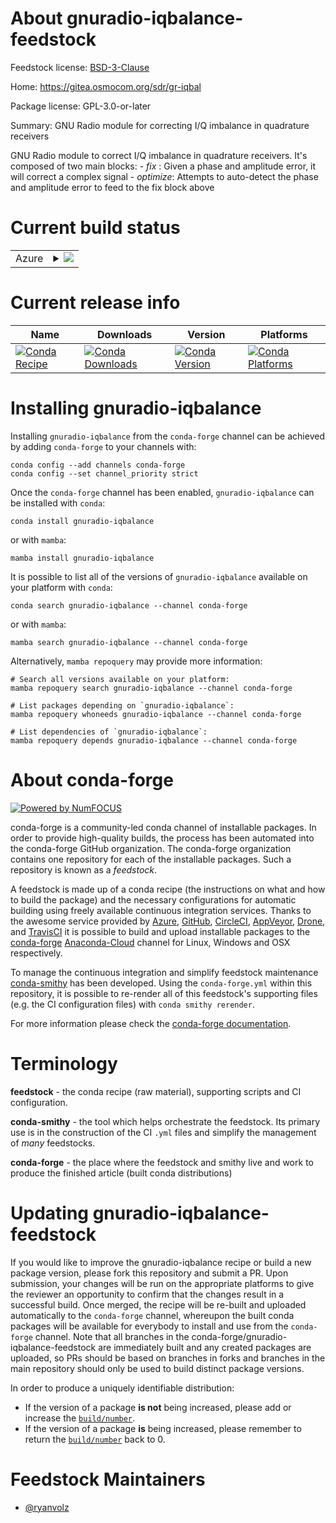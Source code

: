 About gnuradio-iqbalance-feedstock
==================================

Feedstock license: [BSD-3-Clause](https://github.com/conda-forge/gnuradio-iqbalance-feedstock/blob/main/LICENSE.txt)

Home: https://gitea.osmocom.org/sdr/gr-iqbal

Package license: GPL-3.0-or-later

Summary: GNU Radio module for correcting I/Q imbalance in quadrature receivers

GNU Radio module to correct I/Q imbalance in quadrature receivers.
It's composed of two main blocks: - *fix* : Given a phase and amplitude error, it will correct a complex signal - *optimize*: Attempts to auto-detect the phase and amplitude error to feed to the fix block above


Current build status
====================


<table>
    
  <tr>
    <td>Azure</td>
    <td>
      <details>
        <summary>
          <a href="https://dev.azure.com/conda-forge/feedstock-builds/_build/latest?definitionId=20630&branchName=main">
            <img src="https://dev.azure.com/conda-forge/feedstock-builds/_apis/build/status/gnuradio-iqbalance-feedstock?branchName=main">
          </a>
        </summary>
        <table>
          <thead><tr><th>Variant</th><th>Status</th></tr></thead>
          <tbody><tr>
              <td>linux_64_numpy1.22python3.10.____cpython</td>
              <td>
                <a href="https://dev.azure.com/conda-forge/feedstock-builds/_build/latest?definitionId=20630&branchName=main">
                  <img src="https://dev.azure.com/conda-forge/feedstock-builds/_apis/build/status/gnuradio-iqbalance-feedstock?branchName=main&jobName=linux&configuration=linux%20linux_64_numpy1.22python3.10.____cpython" alt="variant">
                </a>
              </td>
            </tr><tr>
              <td>linux_64_numpy1.22python3.8.____cpython</td>
              <td>
                <a href="https://dev.azure.com/conda-forge/feedstock-builds/_build/latest?definitionId=20630&branchName=main">
                  <img src="https://dev.azure.com/conda-forge/feedstock-builds/_apis/build/status/gnuradio-iqbalance-feedstock?branchName=main&jobName=linux&configuration=linux%20linux_64_numpy1.22python3.8.____cpython" alt="variant">
                </a>
              </td>
            </tr><tr>
              <td>linux_64_numpy1.22python3.9.____cpython</td>
              <td>
                <a href="https://dev.azure.com/conda-forge/feedstock-builds/_build/latest?definitionId=20630&branchName=main">
                  <img src="https://dev.azure.com/conda-forge/feedstock-builds/_apis/build/status/gnuradio-iqbalance-feedstock?branchName=main&jobName=linux&configuration=linux%20linux_64_numpy1.22python3.9.____cpython" alt="variant">
                </a>
              </td>
            </tr><tr>
              <td>linux_64_numpy1.23python3.11.____cpython</td>
              <td>
                <a href="https://dev.azure.com/conda-forge/feedstock-builds/_build/latest?definitionId=20630&branchName=main">
                  <img src="https://dev.azure.com/conda-forge/feedstock-builds/_apis/build/status/gnuradio-iqbalance-feedstock?branchName=main&jobName=linux&configuration=linux%20linux_64_numpy1.23python3.11.____cpython" alt="variant">
                </a>
              </td>
            </tr><tr>
              <td>linux_64_numpy1.26python3.12.____cpython</td>
              <td>
                <a href="https://dev.azure.com/conda-forge/feedstock-builds/_build/latest?definitionId=20630&branchName=main">
                  <img src="https://dev.azure.com/conda-forge/feedstock-builds/_apis/build/status/gnuradio-iqbalance-feedstock?branchName=main&jobName=linux&configuration=linux%20linux_64_numpy1.26python3.12.____cpython" alt="variant">
                </a>
              </td>
            </tr><tr>
              <td>linux_aarch64_numpy1.22python3.10.____cpython</td>
              <td>
                <a href="https://dev.azure.com/conda-forge/feedstock-builds/_build/latest?definitionId=20630&branchName=main">
                  <img src="https://dev.azure.com/conda-forge/feedstock-builds/_apis/build/status/gnuradio-iqbalance-feedstock?branchName=main&jobName=linux&configuration=linux%20linux_aarch64_numpy1.22python3.10.____cpython" alt="variant">
                </a>
              </td>
            </tr><tr>
              <td>linux_aarch64_numpy1.22python3.8.____cpython</td>
              <td>
                <a href="https://dev.azure.com/conda-forge/feedstock-builds/_build/latest?definitionId=20630&branchName=main">
                  <img src="https://dev.azure.com/conda-forge/feedstock-builds/_apis/build/status/gnuradio-iqbalance-feedstock?branchName=main&jobName=linux&configuration=linux%20linux_aarch64_numpy1.22python3.8.____cpython" alt="variant">
                </a>
              </td>
            </tr><tr>
              <td>linux_aarch64_numpy1.22python3.9.____cpython</td>
              <td>
                <a href="https://dev.azure.com/conda-forge/feedstock-builds/_build/latest?definitionId=20630&branchName=main">
                  <img src="https://dev.azure.com/conda-forge/feedstock-builds/_apis/build/status/gnuradio-iqbalance-feedstock?branchName=main&jobName=linux&configuration=linux%20linux_aarch64_numpy1.22python3.9.____cpython" alt="variant">
                </a>
              </td>
            </tr><tr>
              <td>linux_aarch64_numpy1.23python3.11.____cpython</td>
              <td>
                <a href="https://dev.azure.com/conda-forge/feedstock-builds/_build/latest?definitionId=20630&branchName=main">
                  <img src="https://dev.azure.com/conda-forge/feedstock-builds/_apis/build/status/gnuradio-iqbalance-feedstock?branchName=main&jobName=linux&configuration=linux%20linux_aarch64_numpy1.23python3.11.____cpython" alt="variant">
                </a>
              </td>
            </tr><tr>
              <td>linux_aarch64_numpy1.26python3.12.____cpython</td>
              <td>
                <a href="https://dev.azure.com/conda-forge/feedstock-builds/_build/latest?definitionId=20630&branchName=main">
                  <img src="https://dev.azure.com/conda-forge/feedstock-builds/_apis/build/status/gnuradio-iqbalance-feedstock?branchName=main&jobName=linux&configuration=linux%20linux_aarch64_numpy1.26python3.12.____cpython" alt="variant">
                </a>
              </td>
            </tr><tr>
              <td>linux_ppc64le_numpy1.22python3.10.____cpython</td>
              <td>
                <a href="https://dev.azure.com/conda-forge/feedstock-builds/_build/latest?definitionId=20630&branchName=main">
                  <img src="https://dev.azure.com/conda-forge/feedstock-builds/_apis/build/status/gnuradio-iqbalance-feedstock?branchName=main&jobName=linux&configuration=linux%20linux_ppc64le_numpy1.22python3.10.____cpython" alt="variant">
                </a>
              </td>
            </tr><tr>
              <td>linux_ppc64le_numpy1.22python3.8.____cpython</td>
              <td>
                <a href="https://dev.azure.com/conda-forge/feedstock-builds/_build/latest?definitionId=20630&branchName=main">
                  <img src="https://dev.azure.com/conda-forge/feedstock-builds/_apis/build/status/gnuradio-iqbalance-feedstock?branchName=main&jobName=linux&configuration=linux%20linux_ppc64le_numpy1.22python3.8.____cpython" alt="variant">
                </a>
              </td>
            </tr><tr>
              <td>linux_ppc64le_numpy1.22python3.9.____cpython</td>
              <td>
                <a href="https://dev.azure.com/conda-forge/feedstock-builds/_build/latest?definitionId=20630&branchName=main">
                  <img src="https://dev.azure.com/conda-forge/feedstock-builds/_apis/build/status/gnuradio-iqbalance-feedstock?branchName=main&jobName=linux&configuration=linux%20linux_ppc64le_numpy1.22python3.9.____cpython" alt="variant">
                </a>
              </td>
            </tr><tr>
              <td>linux_ppc64le_numpy1.23python3.11.____cpython</td>
              <td>
                <a href="https://dev.azure.com/conda-forge/feedstock-builds/_build/latest?definitionId=20630&branchName=main">
                  <img src="https://dev.azure.com/conda-forge/feedstock-builds/_apis/build/status/gnuradio-iqbalance-feedstock?branchName=main&jobName=linux&configuration=linux%20linux_ppc64le_numpy1.23python3.11.____cpython" alt="variant">
                </a>
              </td>
            </tr><tr>
              <td>linux_ppc64le_numpy1.26python3.12.____cpython</td>
              <td>
                <a href="https://dev.azure.com/conda-forge/feedstock-builds/_build/latest?definitionId=20630&branchName=main">
                  <img src="https://dev.azure.com/conda-forge/feedstock-builds/_apis/build/status/gnuradio-iqbalance-feedstock?branchName=main&jobName=linux&configuration=linux%20linux_ppc64le_numpy1.26python3.12.____cpython" alt="variant">
                </a>
              </td>
            </tr><tr>
              <td>osx_64_numpy1.22python3.10.____cpython</td>
              <td>
                <a href="https://dev.azure.com/conda-forge/feedstock-builds/_build/latest?definitionId=20630&branchName=main">
                  <img src="https://dev.azure.com/conda-forge/feedstock-builds/_apis/build/status/gnuradio-iqbalance-feedstock?branchName=main&jobName=osx&configuration=osx%20osx_64_numpy1.22python3.10.____cpython" alt="variant">
                </a>
              </td>
            </tr><tr>
              <td>osx_64_numpy1.22python3.8.____cpython</td>
              <td>
                <a href="https://dev.azure.com/conda-forge/feedstock-builds/_build/latest?definitionId=20630&branchName=main">
                  <img src="https://dev.azure.com/conda-forge/feedstock-builds/_apis/build/status/gnuradio-iqbalance-feedstock?branchName=main&jobName=osx&configuration=osx%20osx_64_numpy1.22python3.8.____cpython" alt="variant">
                </a>
              </td>
            </tr><tr>
              <td>osx_64_numpy1.22python3.9.____cpython</td>
              <td>
                <a href="https://dev.azure.com/conda-forge/feedstock-builds/_build/latest?definitionId=20630&branchName=main">
                  <img src="https://dev.azure.com/conda-forge/feedstock-builds/_apis/build/status/gnuradio-iqbalance-feedstock?branchName=main&jobName=osx&configuration=osx%20osx_64_numpy1.22python3.9.____cpython" alt="variant">
                </a>
              </td>
            </tr><tr>
              <td>osx_64_numpy1.23python3.11.____cpython</td>
              <td>
                <a href="https://dev.azure.com/conda-forge/feedstock-builds/_build/latest?definitionId=20630&branchName=main">
                  <img src="https://dev.azure.com/conda-forge/feedstock-builds/_apis/build/status/gnuradio-iqbalance-feedstock?branchName=main&jobName=osx&configuration=osx%20osx_64_numpy1.23python3.11.____cpython" alt="variant">
                </a>
              </td>
            </tr><tr>
              <td>osx_64_numpy1.26python3.12.____cpython</td>
              <td>
                <a href="https://dev.azure.com/conda-forge/feedstock-builds/_build/latest?definitionId=20630&branchName=main">
                  <img src="https://dev.azure.com/conda-forge/feedstock-builds/_apis/build/status/gnuradio-iqbalance-feedstock?branchName=main&jobName=osx&configuration=osx%20osx_64_numpy1.26python3.12.____cpython" alt="variant">
                </a>
              </td>
            </tr><tr>
              <td>osx_arm64_numpy1.22python3.10.____cpython</td>
              <td>
                <a href="https://dev.azure.com/conda-forge/feedstock-builds/_build/latest?definitionId=20630&branchName=main">
                  <img src="https://dev.azure.com/conda-forge/feedstock-builds/_apis/build/status/gnuradio-iqbalance-feedstock?branchName=main&jobName=osx&configuration=osx%20osx_arm64_numpy1.22python3.10.____cpython" alt="variant">
                </a>
              </td>
            </tr><tr>
              <td>osx_arm64_numpy1.22python3.8.____cpython</td>
              <td>
                <a href="https://dev.azure.com/conda-forge/feedstock-builds/_build/latest?definitionId=20630&branchName=main">
                  <img src="https://dev.azure.com/conda-forge/feedstock-builds/_apis/build/status/gnuradio-iqbalance-feedstock?branchName=main&jobName=osx&configuration=osx%20osx_arm64_numpy1.22python3.8.____cpython" alt="variant">
                </a>
              </td>
            </tr><tr>
              <td>osx_arm64_numpy1.22python3.9.____cpython</td>
              <td>
                <a href="https://dev.azure.com/conda-forge/feedstock-builds/_build/latest?definitionId=20630&branchName=main">
                  <img src="https://dev.azure.com/conda-forge/feedstock-builds/_apis/build/status/gnuradio-iqbalance-feedstock?branchName=main&jobName=osx&configuration=osx%20osx_arm64_numpy1.22python3.9.____cpython" alt="variant">
                </a>
              </td>
            </tr><tr>
              <td>osx_arm64_numpy1.23python3.11.____cpython</td>
              <td>
                <a href="https://dev.azure.com/conda-forge/feedstock-builds/_build/latest?definitionId=20630&branchName=main">
                  <img src="https://dev.azure.com/conda-forge/feedstock-builds/_apis/build/status/gnuradio-iqbalance-feedstock?branchName=main&jobName=osx&configuration=osx%20osx_arm64_numpy1.23python3.11.____cpython" alt="variant">
                </a>
              </td>
            </tr><tr>
              <td>osx_arm64_numpy1.26python3.12.____cpython</td>
              <td>
                <a href="https://dev.azure.com/conda-forge/feedstock-builds/_build/latest?definitionId=20630&branchName=main">
                  <img src="https://dev.azure.com/conda-forge/feedstock-builds/_apis/build/status/gnuradio-iqbalance-feedstock?branchName=main&jobName=osx&configuration=osx%20osx_arm64_numpy1.26python3.12.____cpython" alt="variant">
                </a>
              </td>
            </tr><tr>
              <td>win_64_numpy1.22python3.10.____cpython</td>
              <td>
                <a href="https://dev.azure.com/conda-forge/feedstock-builds/_build/latest?definitionId=20630&branchName=main">
                  <img src="https://dev.azure.com/conda-forge/feedstock-builds/_apis/build/status/gnuradio-iqbalance-feedstock?branchName=main&jobName=win&configuration=win%20win_64_numpy1.22python3.10.____cpython" alt="variant">
                </a>
              </td>
            </tr><tr>
              <td>win_64_numpy1.22python3.8.____cpython</td>
              <td>
                <a href="https://dev.azure.com/conda-forge/feedstock-builds/_build/latest?definitionId=20630&branchName=main">
                  <img src="https://dev.azure.com/conda-forge/feedstock-builds/_apis/build/status/gnuradio-iqbalance-feedstock?branchName=main&jobName=win&configuration=win%20win_64_numpy1.22python3.8.____cpython" alt="variant">
                </a>
              </td>
            </tr><tr>
              <td>win_64_numpy1.22python3.9.____cpython</td>
              <td>
                <a href="https://dev.azure.com/conda-forge/feedstock-builds/_build/latest?definitionId=20630&branchName=main">
                  <img src="https://dev.azure.com/conda-forge/feedstock-builds/_apis/build/status/gnuradio-iqbalance-feedstock?branchName=main&jobName=win&configuration=win%20win_64_numpy1.22python3.9.____cpython" alt="variant">
                </a>
              </td>
            </tr><tr>
              <td>win_64_numpy1.23python3.11.____cpython</td>
              <td>
                <a href="https://dev.azure.com/conda-forge/feedstock-builds/_build/latest?definitionId=20630&branchName=main">
                  <img src="https://dev.azure.com/conda-forge/feedstock-builds/_apis/build/status/gnuradio-iqbalance-feedstock?branchName=main&jobName=win&configuration=win%20win_64_numpy1.23python3.11.____cpython" alt="variant">
                </a>
              </td>
            </tr><tr>
              <td>win_64_numpy1.26python3.12.____cpython</td>
              <td>
                <a href="https://dev.azure.com/conda-forge/feedstock-builds/_build/latest?definitionId=20630&branchName=main">
                  <img src="https://dev.azure.com/conda-forge/feedstock-builds/_apis/build/status/gnuradio-iqbalance-feedstock?branchName=main&jobName=win&configuration=win%20win_64_numpy1.26python3.12.____cpython" alt="variant">
                </a>
              </td>
            </tr>
          </tbody>
        </table>
      </details>
    </td>
  </tr>
</table>

Current release info
====================

| Name | Downloads | Version | Platforms |
| --- | --- | --- | --- |
| [![Conda Recipe](https://img.shields.io/badge/recipe-gnuradio--iqbalance-green.svg)](https://anaconda.org/conda-forge/gnuradio-iqbalance) | [![Conda Downloads](https://img.shields.io/conda/dn/conda-forge/gnuradio-iqbalance.svg)](https://anaconda.org/conda-forge/gnuradio-iqbalance) | [![Conda Version](https://img.shields.io/conda/vn/conda-forge/gnuradio-iqbalance.svg)](https://anaconda.org/conda-forge/gnuradio-iqbalance) | [![Conda Platforms](https://img.shields.io/conda/pn/conda-forge/gnuradio-iqbalance.svg)](https://anaconda.org/conda-forge/gnuradio-iqbalance) |

Installing gnuradio-iqbalance
=============================

Installing `gnuradio-iqbalance` from the `conda-forge` channel can be achieved by adding `conda-forge` to your channels with:

```
conda config --add channels conda-forge
conda config --set channel_priority strict
```

Once the `conda-forge` channel has been enabled, `gnuradio-iqbalance` can be installed with `conda`:

```
conda install gnuradio-iqbalance
```

or with `mamba`:

```
mamba install gnuradio-iqbalance
```

It is possible to list all of the versions of `gnuradio-iqbalance` available on your platform with `conda`:

```
conda search gnuradio-iqbalance --channel conda-forge
```

or with `mamba`:

```
mamba search gnuradio-iqbalance --channel conda-forge
```

Alternatively, `mamba repoquery` may provide more information:

```
# Search all versions available on your platform:
mamba repoquery search gnuradio-iqbalance --channel conda-forge

# List packages depending on `gnuradio-iqbalance`:
mamba repoquery whoneeds gnuradio-iqbalance --channel conda-forge

# List dependencies of `gnuradio-iqbalance`:
mamba repoquery depends gnuradio-iqbalance --channel conda-forge
```


About conda-forge
=================

[![Powered by
NumFOCUS](https://img.shields.io/badge/powered%20by-NumFOCUS-orange.svg?style=flat&colorA=E1523D&colorB=007D8A)](https://numfocus.org)

conda-forge is a community-led conda channel of installable packages.
In order to provide high-quality builds, the process has been automated into the
conda-forge GitHub organization. The conda-forge organization contains one repository
for each of the installable packages. Such a repository is known as a *feedstock*.

A feedstock is made up of a conda recipe (the instructions on what and how to build
the package) and the necessary configurations for automatic building using freely
available continuous integration services. Thanks to the awesome service provided by
[Azure](https://azure.microsoft.com/en-us/services/devops/), [GitHub](https://github.com/),
[CircleCI](https://circleci.com/), [AppVeyor](https://www.appveyor.com/),
[Drone](https://cloud.drone.io/welcome), and [TravisCI](https://travis-ci.com/)
it is possible to build and upload installable packages to the
[conda-forge](https://anaconda.org/conda-forge) [Anaconda-Cloud](https://anaconda.org/)
channel for Linux, Windows and OSX respectively.

To manage the continuous integration and simplify feedstock maintenance
[conda-smithy](https://github.com/conda-forge/conda-smithy) has been developed.
Using the ``conda-forge.yml`` within this repository, it is possible to re-render all of
this feedstock's supporting files (e.g. the CI configuration files) with ``conda smithy rerender``.

For more information please check the [conda-forge documentation](https://conda-forge.org/docs/).

Terminology
===========

**feedstock** - the conda recipe (raw material), supporting scripts and CI configuration.

**conda-smithy** - the tool which helps orchestrate the feedstock.
                   Its primary use is in the construction of the CI ``.yml`` files
                   and simplify the management of *many* feedstocks.

**conda-forge** - the place where the feedstock and smithy live and work to
                  produce the finished article (built conda distributions)


Updating gnuradio-iqbalance-feedstock
=====================================

If you would like to improve the gnuradio-iqbalance recipe or build a new
package version, please fork this repository and submit a PR. Upon submission,
your changes will be run on the appropriate platforms to give the reviewer an
opportunity to confirm that the changes result in a successful build. Once
merged, the recipe will be re-built and uploaded automatically to the
`conda-forge` channel, whereupon the built conda packages will be available for
everybody to install and use from the `conda-forge` channel.
Note that all branches in the conda-forge/gnuradio-iqbalance-feedstock are
immediately built and any created packages are uploaded, so PRs should be based
on branches in forks and branches in the main repository should only be used to
build distinct package versions.

In order to produce a uniquely identifiable distribution:
 * If the version of a package **is not** being increased, please add or increase
   the [``build/number``](https://docs.conda.io/projects/conda-build/en/latest/resources/define-metadata.html#build-number-and-string).
 * If the version of a package **is** being increased, please remember to return
   the [``build/number``](https://docs.conda.io/projects/conda-build/en/latest/resources/define-metadata.html#build-number-and-string)
   back to 0.

Feedstock Maintainers
=====================

* [@ryanvolz](https://github.com/ryanvolz/)


